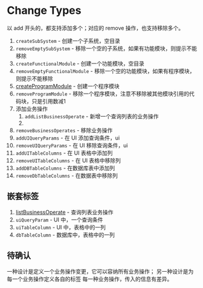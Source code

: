 # Change Types

以 add 开头的，都支持添加多个；对应的 remove 操作，也支持移除多个。

1. `createSubSystem` - 创建一个子系统，空目录
2. `removeEmptySubSystem` - 移除一个空的子系统，如果有功能模块，则提示不能移除
3. `createFunctionalModule` - 创建一个功能模块，空目录
4. `removeEmptyFunctionalModule` - 移除一个空的功能模块，如果有程序模块，则提示不能移除
5. [createProgramModule](./createProgramModule.md) - 创建一个程序模块
6. `removeProgramModule` - 移除一个程序模块，注意不移除被其他模块引用的代码块，只是引用数减1
7. 添加业务操作
   1. `addListBusinessOperate` - 新增一个查询列表的业务操作
   2. 
8. `removeBusinessOperates` - 移除业务操作
9.  `addUIQueryParams` - 在 UI 添加查询条件，ui
10. `removeUIQueryParams` - 在 UI 移除查询条件，ui
11. `addUITableColumns` - 在 UI 表格中添加列
12. `removeUITableColumns` - 在 UI 表格中移除列
13. `addDBTableColumns` - 在数据库表中添加列
14. `removeDbTableColumns` - 在数据表中移除列


## 嵌套标签

1. [listBusinessOperate](./nested-tags/listBusinessOperate.md) - 查询列表业务操作
2. `uiQueryParam` - UI 中，一个查询条件
3. `uiTableColumn` - UI 中，表格中的一列
4. `dbTableColumn` - 数据库中，表格中的一列

## 待确认

一种设计是定义一个业务操作变更，它可以容纳所有业务操作；
另一种设计是为每一个业务操作定义各自的标签
每一种业务操作，传入的信息有差异。

